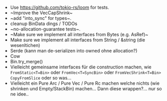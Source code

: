 * Use https://github.com/tokio-rs/loom for tests.
* ~Improve the VecCapShrink~
* ~add "into_sync" for types~.
* cleanup BinData dings / TODOs
* ~no-allocation-guarantee tests~.
* ~Make sure we implement all interfaces from Bytes (e.g. AsRef)~ 
* Make sure we implement all interfaces from String / &string (die wesenltichen)
* Serde (kann man de-serializen into owned ohne allocation?)
* Cow
* Bin.try_merge()
* Vielleicht gemeinsame interfaces für die construction machen, wie `FromStatic<T=Bin>` oder `FromVec<T=SyncBin>` oder `FromVecShrink<T=Bin>` `CopyFromSlice` oder so was...
* Vielleicht ein Pure Arc / Pure Vec / Pure Rc machen welche nichts (wie shrinken und Empty/StackBin) machen... Dann diese wrappen?... nur so ne idee..